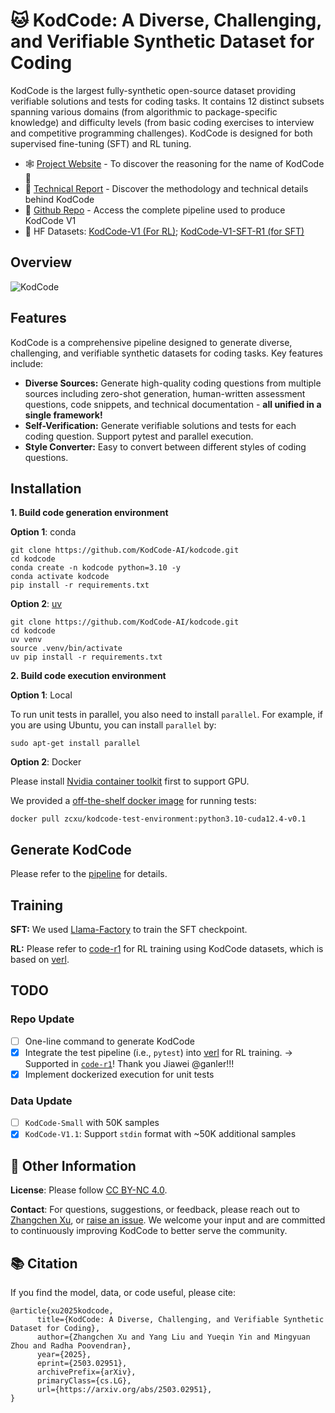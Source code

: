 # 🐱 KodCode: A Diverse, Challenging, and Verifiable Synthetic Dataset for Coding

KodCode is the largest fully-synthetic open-source dataset providing verifiable solutions and tests for coding tasks. It contains 12 distinct subsets spanning various domains (from algorithmic to package-specific knowledge) and difficulty levels (from basic coding exercises to interview and competitive programming challenges). KodCode is designed for both supervised fine-tuning (SFT) and RL tuning.

- 🕸️ [Project Website](https://kodcode-ai.github.io/) - To discover the reasoning for the name of KodCode 🤨
- 📄 [Technical Report](https://github.com/KodCode-AI/kodcode/blob/main/paper/kodcode_v1.pdf) - Discover the methodology and technical details behind KodCode
- 💾 [Github Repo](https://github.com/KodCode-AI/kodcode) - Access the complete pipeline used to produce KodCode V1
- 🤗 HF Datasets: [KodCode-V1 (For RL)](https://huggingface.co/datasets/KodCode/KodCode-V1); [KodCode-V1-SFT-R1 (for SFT)](https://huggingface.co/datasets/KodCode/KodCode-V1-SFT-R1)

## Overview
![KodCode](https://kodcode-ai.github.io/static/images/kodcode-pipeline.jpg)

## Features
KodCode is a comprehensive pipeline designed to generate diverse, challenging, and verifiable synthetic datasets for coding tasks. Key features include:
- **Diverse Sources:** Generate high-quality coding questions from multiple sources including zero-shot generation, human-written assessment questions, code snippets, and technical documentation - **all unified in a single framework!**
- **Self-Verification:** Generate verifiable solutions and tests for each coding question. Support pytest and parallel execution.
- **Style Converter:** Easy to convert between different styles of coding questions.

## Installation

**1. Build code generation environment**

**Option 1**: conda
```
git clone https://github.com/KodCode-AI/kodcode.git
cd kodcode
conda create -n kodcode python=3.10 -y
conda activate kodcode
pip install -r requirements.txt
```

**Option 2**: [uv](https://github.com/astral-sh/uv)
```
git clone https://github.com/KodCode-AI/kodcode.git
cd kodcode
uv venv
source .venv/bin/activate
uv pip install -r requirements.txt
```

**2. Build code execution environment**

**Option 1**: Local

To run unit tests in parallel, you also need to install `parallel`. For example, if you are using Ubuntu, you can install `parallel` by:
```
sudo apt-get install parallel
```

**Option 2**: Docker

Please install [Nvidia container toolkit](https://docs.nvidia.com/datacenter/cloud-native/container-toolkit/latest/install-guide.html) first to support GPU. 

We provided a [off-the-shelf docker image](https://hub.docker.com/r/zcxu/kodcode-test-environment/tags) for running tests:

```
docker pull zcxu/kodcode-test-environment:python3.10-cuda12.4-v0.1
```

## Generate KodCode

Please refer to the [pipeline](https://github.com/KodCode-AI/kodcode/blob/main/pipeline) for details.

## Training

**SFT:** We used [Llama-Factory](https://github.com/hiyouga/LLaMA-Factory) to train the SFT checkpoint.

**RL:** Please refer to [code-r1](https://github.com/KodCode-AI/code-r1) for RL training using KodCode datasets, which is based on [verl](https://github.com/volcengine/verl).

##  TODO

### Repo Update
- [ ] One-line command to generate KodCode
- [x] Integrate the test pipeline (i.e., `pytest`) into [verl](https://github.com/volcengine/verl) for RL training. -> Supported in [`code-r1`](https://github.com/KodCode-AI/code-r1)! Thank you Jiawei @ganler!!!
- [x] Implement dockerized execution for unit tests

### Data Update
- [ ] `KodCode-Small` with 50K samples
- [x] `KodCode-V1.1`: Support `stdin` format with ~50K additional samples

## 🧐 Other Information

**License**: Please follow [CC BY-NC 4.0](https://creativecommons.org/licenses/by-nc/4.0/deed.en).

**Contact**: For questions, suggestions, or feedback, please reach out to [Zhangchen Xu](mailto:zxu9@uw.edu), or [raise an issue](https://github.com/KodCode-AI/kodcode/issues/new). We welcome your input and are committed to continuously improving KodCode to better serve the community.

## 📚 Citation

If you find the model, data, or code useful, please cite:
```
@article{xu2025kodcode,
      title={KodCode: A Diverse, Challenging, and Verifiable Synthetic Dataset for Coding}, 
      author={Zhangchen Xu and Yang Liu and Yueqin Yin and Mingyuan Zhou and Radha Poovendran},
      year={2025},
      eprint={2503.02951},
      archivePrefix={arXiv},
      primaryClass={cs.LG},
      url={https://arxiv.org/abs/2503.02951}, 
}
```
